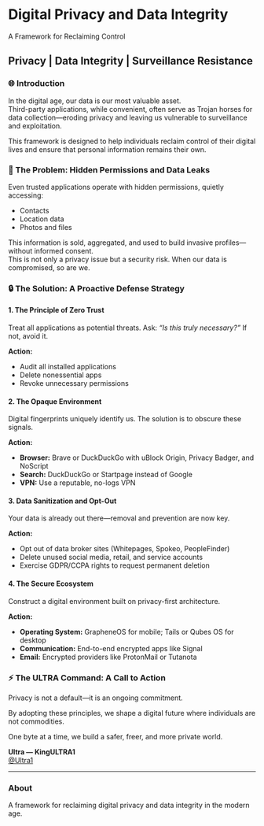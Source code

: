 # Digital Privacy and Data Integrity  
A Framework for Reclaiming Control  

## Privacy | Data Integrity | Surveillance Resistance  

### 🌐 Introduction
In the digital age, our data is our most valuable asset.  
Third-party applications, while convenient, often serve as Trojan horses for data collection—eroding privacy and leaving us vulnerable to surveillance and exploitation.  

This framework is designed to help individuals reclaim control of their digital lives and ensure that personal information remains their own.  

### 🚨 The Problem: Hidden Permissions and Data Leaks
Even trusted applications operate with hidden permissions, quietly accessing:  

- Contacts  
- Location data  
- Photos and files  

This information is sold, aggregated, and used to build invasive profiles—without informed consent.  
This is not only a privacy issue but a security risk. When our data is compromised, so are we.  

### 🔒 The Solution: A Proactive Defense Strategy

#### 1. The Principle of Zero Trust
Treat all applications as potential threats. Ask: *“Is this truly necessary?”* If not, avoid it.  

**Action:**  
- Audit all installed applications  
- Delete nonessential apps  
- Revoke unnecessary permissions  

#### 2. The Opaque Environment
Digital fingerprints uniquely identify us. The solution is to obscure these signals.  

**Action:**  
- **Browser:** Brave or DuckDuckGo with uBlock Origin, Privacy Badger, and NoScript  
- **Search:** DuckDuckGo or Startpage instead of Google  
- **VPN:** Use a reputable, no-logs VPN  

#### 3. Data Sanitization and Opt-Out
Your data is already out there—removal and prevention are now key.  

**Action:**  
- Opt out of data broker sites (Whitepages, Spokeo, PeopleFinder)  
- Delete unused social media, retail, and service accounts  
- Exercise GDPR/CCPA rights to request permanent deletion  

#### 4. The Secure Ecosystem
Construct a digital environment built on privacy-first architecture.  

**Action:**  
- **Operating System:** GrapheneOS for mobile; Tails or Qubes OS for desktop  
- **Communication:** End-to-end encrypted apps like Signal  
- **Email:** Encrypted providers like ProtonMail or Tutanota  

### ⚡ The ULTRA Command: A Call to Action
Privacy is not a default—it is an ongoing commitment.  

By adopting these principles, we shape a digital future where individuals are not commodities.  

One byte at a time, we build a safer, freer, and more private world.  

**Ultra — KingULTRA1**  
[@Ultra1](https://X.com/Ultra1)

---

### About
A framework for reclaiming digital privacy and data integrity in the modern age.
